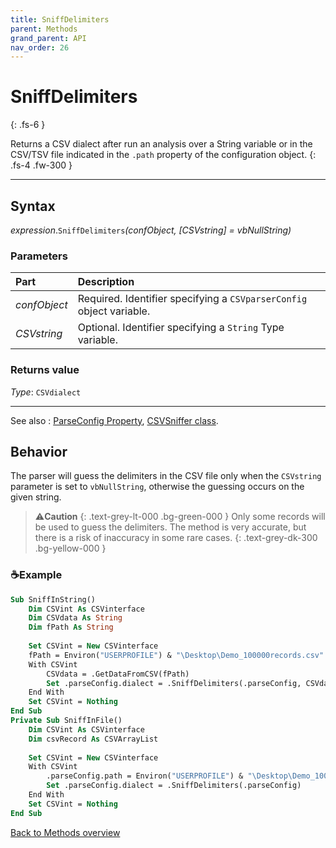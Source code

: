 ```yaml
---
title: SniffDelimiters
parent: Methods
grand_parent: API
nav_order: 26
---
```


# SniffDelimiters
{: .fs-6 }

Returns a CSV dialect after run an analysis over a String variable or in the CSV/TSV file indicated in the `.path` property of the configuration object.
{: .fs-4 .fw-300 }

---

## Syntax

*expression*.`SniffDelimiters`*(confObject, \[CSVstring\] = vbNullString)*

### Parameters

<table>
<thead>
<tr>
<th style="text-align: left;">Part</th>
<th style="text-align: left;">Description</th>
</tr>
</thead>
<tbody>
<tr>
<td style="text-align: left;"><em>confObject</em></td>
<td style="text-align: left;">Required. Identifier specifying a <code>CSVparserConfig</code> object variable.</td>
</tr>
<tr>
<td style="text-align: left;"><em>CSVstring</em></td>
<td style="text-align: left;">Optional. Identifier specifying a <code>String</code> Type variable.</td>
</tr>
</tbody>
</table>

### Returns value

*Type*: `CSVdialect`

---

See also
: [ParseConfig Property](https://ws-garcia.github.io/VBA-CSV-interface/api/properties/parseconf.html), [CSVSniffer class](https://ws-garcia.github.io/VBA-CSV-interface/api/csvsniffer.html).

## Behavior

The parser will guess the delimiters in the CSV file only when the `CSVstring` parameter is set to `vbNullString`, otherwise the guessing occurs on the given string.

>⚠️**Caution**
>{: .text-grey-lt-000 .bg-green-000 }
>Only some records will be used to guess the delimiters. The method is very accurate, but there is a risk of inaccuracy in some rare cases.
{: .text-grey-dk-300 .bg-yellow-000 }

### ☕Example

```vb
Sub SniffInString()
    Dim CSVint As CSVinterface
    Dim CSVdata As String
    Dim fPath As String
    
    Set CSVint = New CSVinterface
    fPath = Environ("USERPROFILE") & "\Desktop\Demo_100000records.csv"
    With CSVint
        CSVdata = .GetDataFromCSV(fPath)
        Set .parseConfig.dialect = .SniffDelimiters(.parseConfig, CSVdata)      'Sniff delimiters and save to config object
    End With
    Set CSVint = Nothing
End Sub
Private Sub SniffInFile()
    Dim CSVint As CSVinterface
    Dim csvRecord As CSVArrayList
            
    Set CSVint = New CSVinterface
    With CSVint
        .parseConfig.path = Environ("USERPROFILE") & "\Desktop\Demo_100000records.csv"
        Set .parseConfig.dialect = .SniffDelimiters(.parseConfig)                           'Sniff delimiters and save to config object
    End With
    Set CSVint = Nothing
End Sub
```

[Back to Methods overview](https://ws-garcia.github.io/VBA-CSV-interface/api/methods/)